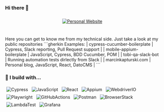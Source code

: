 ### Hi there 👋
<p align="center">
  <a target="_blank" href="https://marcinkapturski.com">
    <img src="https://img.shields.io/badge/Personal_Website-link_here-blue?style=for-the-badge&logo=React" alt="Personal Website" style="vertical-align:top; margin:10px">
  </a>  
</p>
<br />
Here you can get to know me from my technical side. Just take a look at my public repositories
```gherkin  
    Examples:
      | cypress-cucumber-boilerplate    | Cypress, Slack reporting, Pull Request support  |      
      | mobile-appium-boilerplate       | JavaScript, Cypress, BDD Cucumber, POM          |
      | tobi-qa-slack-bot               | Running automation tests dirlectly from Slack   |
      | marcinkapturski.com             | Personal blog, JavaScript, React, DatoCMS       | 
```

### 🚧 I build with...

<p align="left">
    <img src="https://img.shields.io/badge/Cypress-_-blue?logo=Cypress" alt="Cypress" style="vertical-align:top; margin:4px">
    <img src="https://img.shields.io/badge/JavaScript-_-blue?logo=JavaScript" alt="JavaScript" style="vertical-align:top; margin:4px">
    <img src="https://img.shields.io/badge/React-_-blue?logo=React" alt="React" style="vertical-align:top; margin:4px">
    <img src="https://img.shields.io/badge/Appium-_-blue?logo=Appium" alt="Appium" style="vertical-align:top; margin:4px">
    <img src="https://img.shields.io/badge/WebdriverIO-_-blue?logo=WebdriverIO" alt="WebdriverIO" style="vertical-align:top; margin:4px">
    <img src="https://img.shields.io/badge/Playwright-_-blue?logo=Playwright" alt="Playwright" style="vertical-align:top; margin:4px">
    <img src="https://img.shields.io/badge/GitHubActions-_-blue?logo=GitHubActions" alt="GitHubActions" style="vertical-align:top; margin:4px">
    <img src="https://img.shields.io/badge/Postman-_-blue?logo=Postman" alt="Postman" style="vertical-align:top; margin:4px">
    <img src="https://img.shields.io/badge/BrowserStack-_-blue?logo=BrowserStack" alt="BrowserStack" style="vertical-align:top; margin:4px">
    <img src="https://img.shields.io/badge/LambdaTest-_-blue?logo=LambdaTest" alt="LambdaTest" style="vertical-align:top; margin:4px">
    <img src="https://img.shields.io/badge/Grafana-_-blue?logo=Grafana" alt="Grafana" style="vertical-align:top; margin:4px">
</p>
